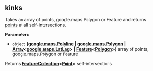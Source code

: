<!-- Generated by documentation.js. Update this documentation by updating the source code. -->

## kinks

Takes an array of points, google.maps.Polygon or Feature<Polygon> and returns [points](http://geojson.org/geojson-spec.html#point) at all self-intersections.

**Parameters**

-   `object` **([google.maps.Polyline](https://github.com/amenadiel/google-maps-documentation/blob/master/docs/Polyline.md) \| [google.maps.Polygon](https://github.com/amenadiel/google-maps-documentation/blob/master/docs/Polygon.md) \| [Array](https://developer.mozilla.org/en-US/docs/Web/JavaScript/Reference/Global_Objects/Array)&lt;[google.maps.LatLng](https://github.com/amenadiel/google-maps-documentation/blob/master/docs/LatLng.md)> | [Feature](http://geojson.org/geojson-spec.html#feature-objects)&lt;[Polygon](http://geojson.org/geojson-spec.html#polygon)>)** array of points, google.maps.Polygon or Feature<Polygon>

Returns **[FeatureCollection](http://geojson.org/geojson-spec.html#feature-collection-objects)&lt;[Point](http://geojson.org/geojson-spec.html#point)>** self-intersections
